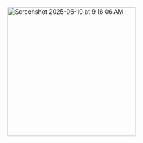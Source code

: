 <img width="299" alt="Screenshot 2025-06-10 at 9 16 06 AM" src="https://github.com/user-attachments/assets/d37a61e0-1fe9-4f5c-a17c-a7ffd7d11048" />
